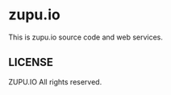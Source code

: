 
# zupu.io

This is zupu.io source code and web services.


## LICENSE

ZUPU.IO All rights reserved.
